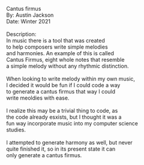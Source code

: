 <p>Cantus firmus
<br>By: Austin Jackson
<br>Date: Winter 2021
<br>
<br>Description:
<br>In music there is a tool that was created
<br>to help composers write simple melodies
<br>and harmonies. An example of this is called
<br>Cantus Firmus, eight whole notes that resemble
<br>a simple melody without any rhythmic distinction.
<br>
<br>When looking to write melody within my own music,
<br>I decided it would be fun if I could code a way
<br>to generate a cantus firmus that way I could 
<br>write meoldies with ease. 
<br>
<br>I realize this may be a trivial thing to code, as
<br>the code already esxists, but I thought it was a
<br>fun way incorporate music into my computer science
<br>studies. 
<br> 
<br>I attempted to generate harmony as well, but never
<br>quite finished it, so in its present state it can
<br>only generate a cantus firmus. 
